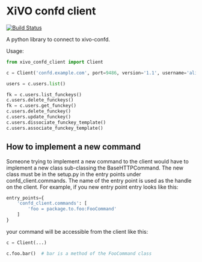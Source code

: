 XiVO confd client
=================
[![Build Status](https://travis-ci.org/xivo-pbx/xivo-confd-client.svg?branch=master)](https://travis-ci.org/xivo-pbx/xivo-confd-client)

A python library to connect to xivo-confd.

Usage:

```python
from xivo_confd_client import Client

c = Client('confd.example.com', port=9486, version='1.1', username='alice', password='s3cre7', timeout=3)

users = c.users.list()

fk = c.users.list_funckeys()
c.users.delete_funckeys()
fk = c.users.get_funckey()
c.users.delete_funckey()
c.users.update_funckey()
c.users.dissociate_funckey_template()
c.users.associate_funckey_template()
```


## How to implement a new command

Someone trying to implement a new command to the client would have to implement
a new class sub-classing the BaseHTTPCommand. The new class must be in the
setup.py in the entry points under confd_client.commands. The name of the entry
point is used as the handle on the client. For example, if you new entry point
entry looks like this:

```python
entry_points={
    'confd_client.commands': [
        'foo = package.to.foo:FooCommand'
    ]
}
```

your command will be accessible from the client like this:

```python
c = Client(...)

c.foo.bar()  # bar is a method of the FooCommand class
```
